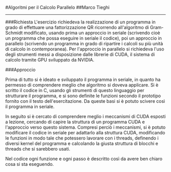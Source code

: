 #Algoritmi per il Calcolo Parallelo
##Marco Tieghi

----

###Richiesta
L'esercizio richiedeva la realizzazione di un programma in grado di effettuare una fattorizzazione QR ricorrendo all'algoritmo di Gram-Schmidt modificato, usando prima un approccio in seriale (scrivendo cioè un programma che possa eseguire in seriale il codice), poi un approccio in parallelo (scrivendo un programma in grado di ripartire i calcoli su più unità di calcolo in contemporanea). Per l'approccio in parallelo si richiedeva l'uso degli strumenti messi a disposizione dalle librerie di CUDA, il sistema di calcolo tramite GPU sviluppato da NVIDIA.

###Approccio

Prima di tutto si è ideato e sviluppato il programma in seriale, in quanto ha permesso di comprendere meglio che algoritmo si doveva applicare. Si è scritto il codice in C, usando gli strumenti di questo linguaggio per strutturare il programma, e si sono definite le funzioni secondo il prototipo fornito con il testo dell'esercitazione. Da queste basi si è potuto scivere così il programma in seriale.

In seguito si è cercato di comprendere meglio i meccanismi di CUDA esposti a lezione, cercando di capire la struttura di un programma CUDA e l'approccio verso questo sistema.
Compresi perciò i meccanismi, si è potuto modificare il codice in seriale per adattarlo alla struttura CUDA, modificando le funzioni in modo tale che potessero lavorare con i threads, definendo i diversi kernel del programma e calcolando la giusta struttura di blocchi e threads che si sarebbero usati.

Nel codice ogni funzione e ogni passo è descritto così da avere ben chiaro cosa si sta eseguendo.
